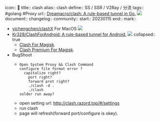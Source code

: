 icon:: 
title:: clash
alias:: clash 
define:: SS / SSR / V2Ray / 分流
tags:: #golang #Proxy 
url:: [Dreamacro/clash: A rule-based tunnel in Go.](https://github.com/Dreamacro/clash) ![](https://img.shields.io/github/stars/Dreamacro/clash)
document:: 
changelog:: 
community:: 
start:: 20230115
end:: 
mark::

  - [yichengchen/clashX](https://github.com/yichengchen/clashX/) For MacOS ![](https://img.shields.io/github/stars/yichengchen/clashX)
  - [Kr328/ClashForAndroid: A rule-based tunnel for Android.](https://github.com/Kr328/ClashForAndroid/) ![](https://img.shields.io/github/stars/Kr328/ClashForAndroid)
    collapsed:: true
    - [Clash For Magisk](https://github.com/Kr328/ClashForMagisk).
    - [Clash Premium For Magisk](https://github.com/kalasutra/Clash_Premium_For_Magisk).
  - BugShoot
    - ```
      Open System Proxy && Clash Command
      configure file format error ?
        capitalize right?
          port right?
          forward prot right?
          ./clash -d .
          ./clash
      solder run away?
      ```
    - open setting url: http://clash.razord.top/#/settings
    - run clash
    - page will refresh(forward port/configure is okey).